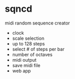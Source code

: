 # sqncd
midi random sequence creator

- clock
- scale selection
- up to 128 steps
- select # of steps per bar
- number of octaves
- midi output
- save midi file
- web app
